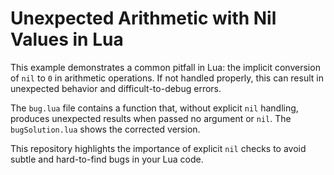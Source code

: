 # Unexpected Arithmetic with Nil Values in Lua

This example demonstrates a common pitfall in Lua: the implicit conversion of `nil` to `0` in arithmetic operations.  If not handled properly, this can result in unexpected behavior and difficult-to-debug errors.

The `bug.lua` file contains a function that, without explicit `nil` handling, produces unexpected results when passed no argument or `nil`. The `bugSolution.lua` shows the corrected version.

This repository highlights the importance of explicit `nil` checks to avoid subtle and hard-to-find bugs in your Lua code.